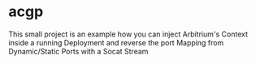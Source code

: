 # acgp
This small project is an example how you can inject Arbitrium's Context inside a running Deployment and reverse the port Mapping from Dynamic/Static Ports with a Socat Stream

